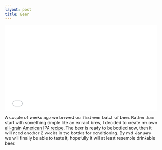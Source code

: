 ```yaml
---
layout: post
title: Beer
---
```


<iframe src="//player.vimeo.com/video/83182985" width="500" height="281" frameborder="0" webkitallowfullscreen mozallowfullscreen allowfullscreen></iframe>

A couple of weeks ago we brewed our first ever batch of beer. Rather than start with something simple like an extract brew, I decided to create my own [all-grain American IPA recipe](http://www.brewtoad.com/recipes/bs5-ipa). The beer is ready to be bottled now, then it will need another 2 weeks in the bottles for conditioning. By mid-January we will finally be able to taste it, hopefully it will at least resemble drinkable beer.